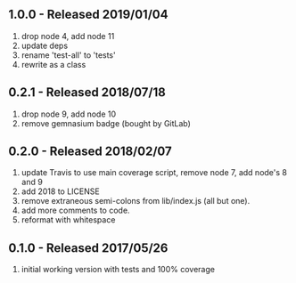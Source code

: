 ## 1.0.0 - Released 2019/01/04

1. drop node 4, add node 11
2. update deps
3. rename 'test-all' to 'tests'
4. rewrite as a class


## 0.2.1 - Released 2018/07/18

1. drop node 9, add node 10
2. remove gemnasium badge (bought by GitLab)

## 0.2.0 - Released 2018/02/07

1. update Travis to use main coverage script, remove node 7, add node's 8 and 9
2. add 2018 to LICENSE
3. remove extraneous semi-colons from lib/index.js (all but one).
4. add more comments to code.
5. reformat with whitespace

## 0.1.0 - Released 2017/05/26

1. initial working version with tests and 100% coverage
